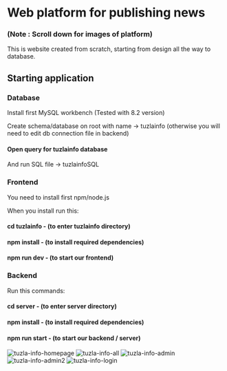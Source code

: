 
# Web platform for publishing news
### (Note : Scroll down for images of platform)
This is website created from scratch, starting from design all the way to database.

## Starting application

### Database

Install first MySQL workbench (Tested with 8.2 version)

Create schema/database on root with name -> tuzlainfo (otherwise you will need to edit db connection file in backend)

#### Open query for tuzlainfo database

And run SQL file -> tuzlainfoSQL

### Frontend

You need to install first npm/node.js

When you install run this:

#### cd tuzlainfo - (to enter tuzlainfo directory)

#### npm install - (to install required dependencies)

#### npm run dev - (to start our frontend)

### Backend

Run this commands:

#### cd server - (to enter server directory)
#### npm install - (to install required dependencies)
#### npm run start - (to start our backend / server)

![tuzla-info-homepage](https://github.com/user-attachments/assets/42b536ce-1df2-4bae-9280-ba03c954b440)
![tuzla-info-all](https://github.com/user-attachments/assets/546a39e1-4d0f-4b17-b825-b675c313b13a)
![tuzla-info-admin](https://github.com/user-attachments/assets/407ee646-aab9-417d-88f1-5b930bbfce19)
![tuzla-info-admin2](https://github.com/user-attachments/assets/dee13556-22f5-463c-8ab8-f2c49c14ab24)
![tuzla-info-login](https://github.com/user-attachments/assets/ce2f7c61-7d0c-4729-9706-5586ece46dfa)


